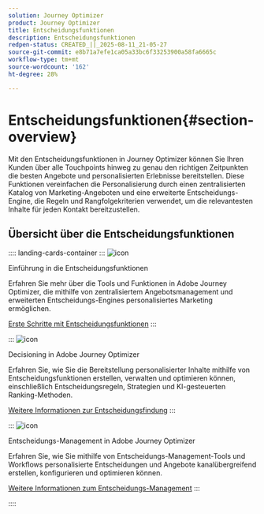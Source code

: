 ```yaml
---
solution: Journey Optimizer
product: Journey Optimizer
title: Entscheidungsfunktionen
description: Entscheidungsfunktionen
redpen-status: CREATED_||_2025-08-11_21-05-27
source-git-commit: e8b71a7efe1ca05a33bc6f33253900a58fa6665c
workflow-type: tm+mt
source-wordcount: '162'
ht-degree: 28%

---
```



# Entscheidungsfunktionen{#section-overview}

Mit den Entscheidungsfunktionen in Journey Optimizer können Sie Ihren Kunden über alle Touchpoints hinweg zu genau den richtigen Zeitpunkten die besten Angebote und personalisierten Erlebnisse bereitstellen. Diese Funktionen vereinfachen die Personalisierung durch einen zentralisierten Katalog von Marketing-Angeboten und eine erweiterte Entscheidungs-Engine, die Regeln und Rangfolgekriterien verwendet, um die relevantesten Inhalte für jeden Kontakt bereitzustellen.

## Übersicht über die Entscheidungsfunktionen

:::: landing-cards-container
:::
![icon](https://cdn.experienceleague.adobe.com/icons/book.svg)

Einführung in die Entscheidungsfunktionen

Erfahren Sie mehr über die Tools und Funktionen in Adobe Journey Optimizer, die mithilfe von zentralisiertem Angebotsmanagement und erweiterten Entscheidungs-Engines personalisiertes Marketing ermöglichen.

[Erste Schritte mit Entscheidungsfunktionen](../using/experience-decisioning/gs-decision.md)
:::

:::
![icon](https://cdn.experienceleague.adobe.com/icons/puzzle-piece.svg)

Decisioning in Adobe Journey Optimizer

Erfahren Sie, wie Sie die Bereitstellung personalisierter Inhalte mithilfe von Entscheidungsfunktionen erstellen, verwalten und optimieren können, einschließlich Entscheidungsregeln, Strategien und KI-gesteuerten Ranking-Methoden.

[Weitere Informationen zur Entscheidungsfindung](experience-decisioning-landing-page.md)
:::

:::
![icon](https://cdn.experienceleague.adobe.com/icons/gear.svg)

Entscheidungs-Management in Adobe Journey Optimizer

Erfahren Sie, wie Sie mithilfe von Entscheidungs-Management-Tools und Workflows personalisierte Entscheidungen und Angebote kanalübergreifend erstellen, konfigurieren und optimieren können.

[Weitere Informationen zum Entscheidungs-Management](offer-decisioning-landing-page.md)
:::

::::
